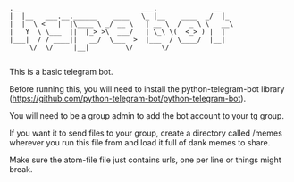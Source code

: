 ```
.__                              ___.              __   
|  |__   ___.__.______    ____   \_ |__    ____  _/  |_ 
|  |  \ <   |  |\____ \ _/ __ \   | __ \  /  _ \ \   __\
|   Y  \ \___  ||  |_> >\  ___/   | \_\ \(  <_> ) |  |  
|___|  / / ____||   __/  \___  >  |___  / \____/  |__|  
     \/  \/     |__|         \/       \/                
                                                                                                
```

This is a basic telegram bot.

Before running this, you will need to install the python-telegram-bot library (https://github.com/python-telegram-bot/python-telegram-bot).

You will need to be a group admin to add the bot account to your tg group.

If you want it to send files to your group, create a directory called /memes wherever you run this file from and load it full of dank memes to share.

Make sure the atom-file file just contains urls, one per line or things might break.
